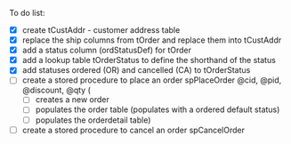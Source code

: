 To do list:
- [X] create tCustAddr - customer address table
- [X] replace the ship columns from tOrder and replace them into tCustAddr
- [X] add a status column (ordStatusDef) for tOrder
- [X] add a lookup table tOrderStatus to define the shorthand of the status
- [X] add statuses ordered (OR) and cancelled (CA) to tOrderStatus
- [ ] create a stored procedure to place an order spPlaceOrder @cid, @pid, @discount, @qty (
  - [ ] creates a new order
  - [ ] populates the order table (populates with a ordered default status)
  - [ ] populates the orderdetail table)
- [ ] create a stored procedure to cancel an order spCancelOrder
